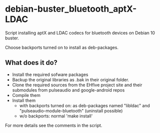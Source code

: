 # debian-buster_bluetooth_aptX-LDAC
Script installing aptX and LDAC codecs for bluetooth devices on Debian 10 buster.

Choose backports turned on to install as deb-packages.



What does it do?
-
- Install the required sofware packages
- Backup the original libraries as <libname>.bak in their original folder.
- Clone the required sources from the EHfive project site and their submodules from pulseaudio and google-android repos
- Compile them 
- Install them
  - with backports turned on: as deb-packages named "libldac" and "pulseaudio-module-bluetooth" (uninstall possible)
  - w/o backports: normal 'make install'
  
For more details see the comments in the script.



